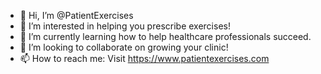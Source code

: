 - 👋 Hi, I’m @PatientExercises
- 👀 I’m interested in helping you prescribe exercises!
- 🌱 I’m currently learning how to help healthcare professionals succeed.
- 💞️ I’m looking to collaborate on growing your clinic!
- 📫 How to reach me: Visit https://www.patientexercises.com

<!---
PatientExercises/PatientExercises is a ✨ special ✨ repository because its `README.md` (this file) appears on your GitHub profile.
You can click the Preview link to take a look at your changes.
--->
